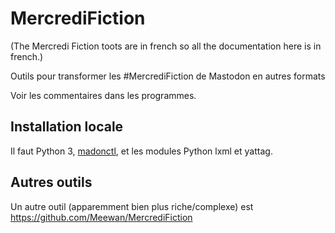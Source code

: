 # MercrediFiction

(The Mercredi Fiction toots are in french so all the documentation here is in french.)

Outils pour transformer les #MercrediFiction de Mastodon en autres formats

Voir les commentaires dans les programmes.

## Installation locale

Il faut Python 3, [madonctl](https://github.com/McKael/madonctl), et les modules Python lxml et yattag.

## Autres outils

Un autre outil (apparemment bien plus riche/complexe) est https://github.com/Meewan/MercrediFiction
